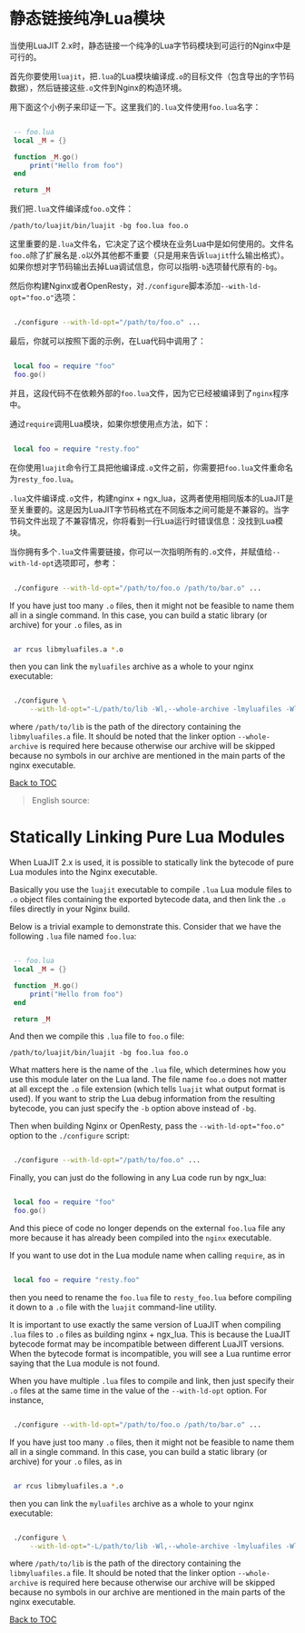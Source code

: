 静态链接纯净Lua模块
===================================

当使用LuaJIT 2.x时，静态链接一个纯净的Lua字节码模块到可运行的Nginx中是可行的。

首先你要使用`luajit`，把`.lua`的Lua模块编译成`.o`的目标文件（包含导出的字节码数据），然后链接这些`.o`文件到Nginx的构造环境。

用下面这个小例子来印证一下。这里我们的`.lua`文件使用`foo.lua`名字：

```lua

 -- foo.lua
 local _M = {}

 function _M.go()
     print("Hello from foo")
 end

 return _M
```

我们把`.lua`文件编译成`foo.o`文件：

    /path/to/luajit/bin/luajit -bg foo.lua foo.o

这里重要的是`.lua`文件名，它决定了这个模块在业务Lua中是如何使用的。文件名`foo.o`除了扩展名是`.o`以外其他都不重要（只是用来告诉`luajit`什么输出格式）。如果你想对字节码输出去掉Lua调试信息，你可以指明`-b`选项替代原有的`-bg`。

然后你构建Nginx或者OpenResty，对`./configure`脚本添加`--with-ld-opt="foo.o"`选项：

```bash

 ./configure --with-ld-opt="/path/to/foo.o" ...
```

最后，你就可以按照下面的示例，在Lua代码中调用了：

```lua

 local foo = require "foo"
 foo.go()
```

并且，这段代码不在依赖外部的`foo.lua`文件，因为它已经被编译到了`nginx`程序中。

通过`require`调用Lua模块，如果你想使用点方法，如下：

```lua

 local foo = require "resty.foo"
```

在你使用`luajit`命令行工具把他编译成`.o`文件之前，你需要把`foo.lua`文件重命名为`resty_foo.lua`。

`.lua`文件编译成`.o`文件，构建nginx + ngx_lua，这两者使用相同版本的LuaJIT是至关重要的。这是因为LuaJIT字节码格式在不同版本之间可能是不兼容的。当字节码文件出现了不兼容情况，你将看到一行Lua运行时错误信息：没找到Lua模块。

当你拥有多个`.lua`文件需要链接，你可以一次指明所有的`.o`文件，并赋值给`--with-ld-opt`选项即可，参考：

```bash

 ./configure --with-ld-opt="/path/to/foo.o /path/to/bar.o" ...
```

If you have just too many `.o` files, then it might not be feasible to name them all in a single command. In this case, you can build a static library (or archive) for your `.o` files, as in

```bash

 ar rcus libmyluafiles.a *.o
```

then you can link the `myluafiles` archive as a whole to your nginx executable:

```bash

 ./configure \
     --with-ld-opt="-L/path/to/lib -Wl,--whole-archive -lmyluafiles -Wl,--no-whole-archive"
```

where `/path/to/lib` is the path of the directory containing the `libmyluafiles.a` file. It should be noted that the linker option `--whole-archive` is required here because otherwise our archive will be skipped because no symbols in our archive are mentioned in the main parts of the nginx executable.

[Back to TOC](#table-of-contents)

> English source:

Statically Linking Pure Lua Modules
===================================

When LuaJIT 2.x is used, it is possible to statically link the bytecode of pure Lua modules into the Nginx executable.

Basically you use the `luajit` executable to compile `.lua` Lua module files to `.o` object files containing the exported bytecode data, and then link the `.o` files directly in your Nginx build.

Below is a trivial example to demonstrate this. Consider that we have the following `.lua` file named `foo.lua`:

```lua

 -- foo.lua
 local _M = {}

 function _M.go()
     print("Hello from foo")
 end

 return _M
```

And then we compile this `.lua` file to `foo.o` file:

    /path/to/luajit/bin/luajit -bg foo.lua foo.o

What matters here is the name of the `.lua` file, which determines how you use this module later on the Lua land. The file name `foo.o` does not matter at all except the `.o` file extension (which tells `luajit` what output format is used). If you want to strip the Lua debug information from the resulting bytecode, you can just specify the `-b` option above instead of `-bg`.

Then when building Nginx or OpenResty, pass the `--with-ld-opt="foo.o"` option to the `./configure` script:

```bash

 ./configure --with-ld-opt="/path/to/foo.o" ...
```

Finally, you can just do the following in any Lua code run by ngx_lua:

```lua

 local foo = require "foo"
 foo.go()
```

And this piece of code no longer depends on the external `foo.lua` file any more because it has already been compiled into the `nginx` executable.

If you want to use dot in the Lua module name when calling `require`, as in

```lua

 local foo = require "resty.foo"
```

then you need to rename the `foo.lua` file to `resty_foo.lua` before compiling it down to a `.o` file with the `luajit` command-line utility.

It is important to use exactly the same version of LuaJIT when compiling `.lua` files to `.o` files as building nginx + ngx_lua. This is because the LuaJIT bytecode format may be incompatible between different LuaJIT versions. When the bytecode format is incompatible, you will see a Lua runtime error saying that the Lua module is not found.

When you have multiple `.lua` files to compile and link, then just specify their `.o` files at the same time in the value of the `--with-ld-opt` option. For instance,

```bash

 ./configure --with-ld-opt="/path/to/foo.o /path/to/bar.o" ...
```

If you have just too many `.o` files, then it might not be feasible to name them all in a single command. In this case, you can build a static library (or archive) for your `.o` files, as in

```bash

 ar rcus libmyluafiles.a *.o
```

then you can link the `myluafiles` archive as a whole to your nginx executable:

```bash

 ./configure \
     --with-ld-opt="-L/path/to/lib -Wl,--whole-archive -lmyluafiles -Wl,--no-whole-archive"
```

where `/path/to/lib` is the path of the directory containing the `libmyluafiles.a` file. It should be noted that the linker option `--whole-archive` is required here because otherwise our archive will be skipped because no symbols in our archive are mentioned in the main parts of the nginx executable.

[Back to TOC](#table-of-contents)